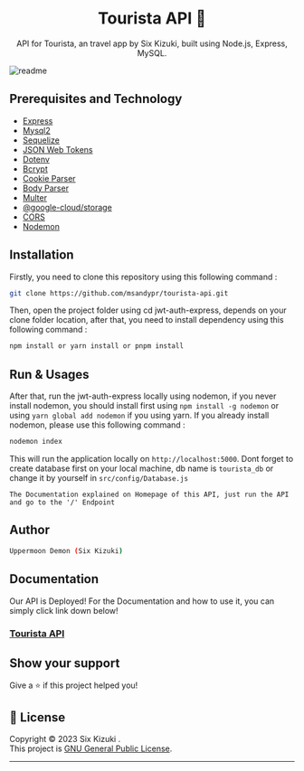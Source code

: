 <h1 align="center">Tourista API 👋</h1>
<p align="center">API for Tourista, an travel app by Six Kizuki, built using Node.js, Express, MySQL.</p>

![readme](https://github.com/msandypr/tourista-api/assets/60559936/3f213a1b-5a72-4609-acc2-fa06a37298fb)


## Prerequisites and Technology

- [Express](https://expressjs.com/)
- [Mysql2](https://www.npmjs.com/package/mysql2)
- [Sequelize](https://sequelize.org/)
- [JSON Web Tokens](https://jwt.io/)
- [Dotenv](https://www.dotenv.org/)
- [Bcrypt](https://www.npmjs.com/package/bcrypt)
- [Cookie Parser](https://www.npmjs.com/package/cookie-parser)
- [Body Parser](https://www.npmjs.com/package/body-parser)
- [Multer](https://www.npmjs.com/package/multer)
- [@google-cloud/storage](https://www.npmjs.com/package/@google-cloud/storage)
- [CORS](https://www.npmjs.com/package/cors)
- [Nodemon](https://nodemon.io/)

## Installation

Firstly, you need to clone this repository using this following command :

```sh
git clone https://github.com/msandypr/tourista-api.git
```

Then, open the project folder using cd jwt-auth-express, depends on your clone folder location, after that, you need to install dependency using this following command :

```sh
npm install or yarn install or pnpm install
```
## Run & Usages

After that, run the jwt-auth-express locally using nodemon, if you never install nodemon, you should install first using `npm install -g nodemon` or using `yarn global add nodemon` if you using yarn. If you already install nodemon, please use this following command :

```sh
nodemon index
```

This will run the application locally on `http://localhost:5000`. Dont forget to create database first on your local machine, db name is `tourista_db` or change it by yourself in `src/config/Database.js`

`The Documentation explained on Homepage of this API, just run the API and go to the '/' Endpoint`

## Author

```sh
Uppermoon Demon (Six Kizuki)
```
## Documentation

Our API is Deployed! For the Documentation and how to use it, you can simply click link down below!

### [Tourista API](https://tourista-apps-bmvl7h45tq-et.a.run.app/)

## Show your support

Give a ⭐️ if this project helped you!

## 📝 License

Copyright © 2023 Six Kizuki .<br />
This project is [GNU General Public License](https://github.com/msandypr/jwt-auth-express/blob/master/LICENSE).
***
